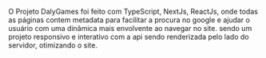 O Projeto DalyGames foi feito com TypeScript, NextJs, ReactJs, onde todas as páginas contem metadata para facilitar a procura no google e ajudar o usuário 
com uma dinâmica mais envolvente ao navegar no site. sendo um projeto responsivo e interativo com a api sendo renderizada pelo lado do servidor, otimizando o site.
